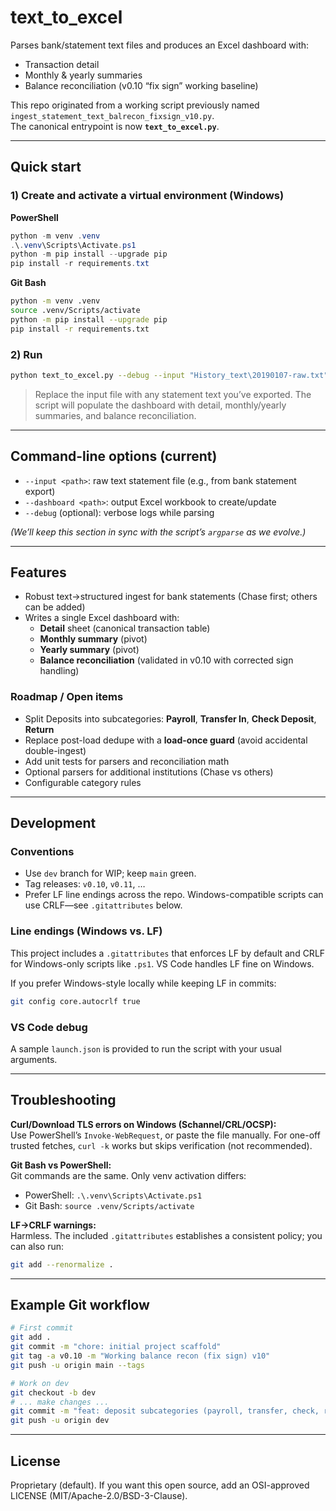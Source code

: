 # text_to_excel

Parses bank/statement text files and produces an Excel dashboard with:
- Transaction detail
- Monthly & yearly summaries
- Balance reconciliation (v0.10 “fix sign” working baseline)

This repo originated from a working script previously named `ingest_statement_text_balrecon_fixsign_v10.py`.  
The canonical entrypoint is now **`text_to_excel.py`**.

---

## Quick start

### 1) Create and activate a virtual environment (Windows)

**PowerShell**
```powershell
python -m venv .venv
.\.venv\Scripts\Activate.ps1
python -m pip install --upgrade pip
pip install -r requirements.txt
```

**Git Bash**
```bash
python -m venv .venv
source .venv/Scripts/activate
python -m pip install --upgrade pip
pip install -r requirements.txt
```

### 2) Run
```bash
python text_to_excel.py --debug --input "History_text\20190107-raw.txt" --dashboard "Chase_Budget_Dashboard.xlsx"
```

> Replace the input file with any statement text you’ve exported. The script will populate the dashboard with detail, monthly/yearly summaries, and balance reconciliation.

---

## Command-line options (current)
- `--input <path>`: raw text statement file (e.g., from bank statement export)
- `--dashboard <path>`: output Excel workbook to create/update
- `--debug` (optional): verbose logs while parsing

*(We’ll keep this section in sync with the script’s `argparse` as we evolve.)*

---

## Features

- Robust text->structured ingest for bank statements (Chase first; others can be added)
- Writes a single Excel dashboard with:
  - **Detail** sheet (canonical transaction table)
  - **Monthly summary** (pivot)
  - **Yearly summary** (pivot)
  - **Balance reconciliation** (validated in v0.10 with corrected sign handling)

### Roadmap / Open items
- Split Deposits into subcategories: **Payroll**, **Transfer In**, **Check Deposit**, **Return**
- Replace post-load dedupe with a **load-once guard** (avoid accidental double-ingest)
- Add unit tests for parsers and reconciliation math
- Optional parsers for additional institutions (Chase vs others)
- Configurable category rules

---

## Development

### Conventions
- Use `dev` branch for WIP; keep `main` green.
- Tag releases: `v0.10`, `v0.11`, …
- Prefer LF line endings across the repo. Windows-compatible scripts can use CRLF—see `.gitattributes` below.

### Line endings (Windows vs. LF)
This project includes a `.gitattributes` that enforces LF by default and CRLF for Windows-only scripts like `.ps1`. VS Code handles LF fine on Windows.

If you prefer Windows-style locally while keeping LF in commits:
```bash
git config core.autocrlf true
```

### VS Code debug
A sample `launch.json` is provided to run the script with your usual arguments.

---

## Troubleshooting

**Curl/Download TLS errors on Windows (Schannel/CRL/OCSP):**  
Use PowerShell’s `Invoke-WebRequest`, or paste the file manually. For one-off trusted fetches, `curl -k` works but skips verification (not recommended).

**Git Bash vs PowerShell:**  
Git commands are the same. Only venv activation differs:
- PowerShell: `.\.venv\Scripts\Activate.ps1`
- Git Bash: `source .venv/Scripts/activate`

**LF→CRLF warnings:**  
Harmless. The included `.gitattributes` establishes a consistent policy; you can also run:
```bash
git add --renormalize .
```

---

## Example Git workflow

```bash
# First commit
git add .
git commit -m "chore: initial project scaffold"
git tag -a v0.10 -m "Working balance recon (fix sign) v10"
git push -u origin main --tags

# Work on dev
git checkout -b dev
# ... make changes ...
git commit -m "feat: deposit subcategories (payroll, transfer, check, return)"
git push -u origin dev
```

---

## License
Proprietary (default). If you want this open source, add an OSI-approved LICENSE (MIT/Apache-2.0/BSD-3-Clause).
